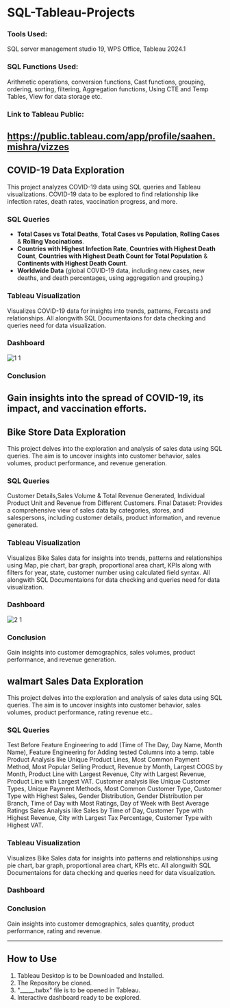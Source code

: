 # SQL-Tableau-Projects
### Tools Used:
SQL server management studio 19, WPS Office, Tableau 2024.1
### SQL Functions Used:
Arithmetic operations,  conversion functions, Cast functions,  grouping, ordering, sorting, filtering, Aggregation functions, Using CTE and Temp Tables, View for data storage etc.
### Link to Tableau Public:
https://public.tableau.com/app/profile/saahen.mishra/vizzes
-----------------------------------------------------------------------------------------------------------------------------------------------------------------------------


## COVID-19 Data Exploration
This project analyzes COVID-19 data using SQL queries and Tableau visualizations.
COVID-19 data to be explored to find relationship like infection rates, death rates, vaccination progress, and more.

### SQL Queries
- **Total Cases vs Total Deaths**, **Total Cases vs Population**, **Rolling Cases** & **Rolling Vaccinations**.
- **Countries with Highest Infection Rate**, **Countries with Highest Death Count**, **Countries with Highest Death Count for Total Population** & **Continents with Highest Death Count**.
- **Worldwide Data** (global COVID-19 data, including new cases, new deaths, and death percentages, using aggregation and grouping.)

### Tableau Visualization
Visualizes COVID-19 data for insights into trends, patterns, Forcasts and relationships. All alongwith SQL Documentaions for data checking and queries need for data visualization.

### Dashboard
![1 1](https://github.com/saahen-sriyan-mishra/SQL-Tableau-Projects/assets/139043263/c742e82e-b52a-44dc-8299-ea2d869d0e3b)

### Conclusion
Gain insights into the spread of COVID-19, its impact, and vaccination efforts.
-----------------------------------------------------------------------------------------------------------------------------------------------------------------------------

## Bike Store Data Exploration
This project delves into the exploration and analysis of sales data using SQL queries. The aim is to uncover insights into customer behavior, sales volumes, product performance, and revenue generation.

### SQL Queries
Customer Details,Sales Volume & Total Revenue Generated, Individual Product Unit and Revenue from Different Customers.
Final Dataset: Provides a comprehensive view of sales data by categories, stores, and salespersons, including customer details, product information, and revenue generated.

### Tableau Visualization
Visualizes Bike Sales data for insights into trends, patterns and relationships using Map, pie chart, bar graph, proportional area chart, KPIs along with filters for year, state, customer number using calculated field syntax. All alongwith SQL Documentaions for data checking and queries need for data visualization.

### Dashboard
![2 1](https://github.com/saahen-sriyan-mishra/SQL-Tableau-Projects/assets/139043263/52157d30-b37a-4f51-af35-3ddf1aa2d8ba)

### Conclusion
Gain insights into customer demographics, sales volumes, product performance, and revenue generation.


## walmart Sales Data Exploration
This project delves into the exploration and analysis of sales data using SQL queries. The aim is to uncover insights into customer behavior, sales volumes, product performance, rating revenue etc..

### SQL Queries
Test Before Feature Engineering to add (Time of The Day, Day Name, Month Name), Feature Engineering for Adding tested Columns into a temp. table
Product Analysis like Unique Product Lines, Most Common Payment Method, Most Popular Selling Product, Revenue by Month, Largest COGS by Month, Product Line with Largest Revenue, City with Largest Revenue, Product Line with Largest VAT.
Customer analysis like Unique Customer Types, Unique Payment Methods, Most Common Customer Type, Customer Type with Highest Sales, Gender Distribution, Gender Distribution per Branch, Time of Day with Most Ratings, Day of Week with Best Average Ratings
Sales Analysis like Sales by Time of Day, Customer Type with Highest Revenue, City with Largest Tax Percentage, Customer Type with Highest VAT.

### Tableau Visualization
Visualizes Bike Sales data for insights into patterns and relationships using pie chart, bar graph, proportional area chart, KPIs etc. All alongwith SQL Documentaions for data checking and queries need for data visualization.

### Dashboard

### Conclusion
Gain insights into customer demographics, sales quantity, product performance, rating and revenue.

---------------------------------------------------------------------------------------------------------------------------------------------------------------------------------------------------------------------
## How to Use
1. Tableau Desktop is to be Downloaded and Installed.
2. The Repository be cloned.
3.  "_____.twbx" file is to be opened in Tableau.
4. Interactive dashboard ready to be explored.
